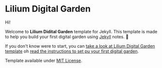 # Lilium Digital Garden


Hi!

Welcome to **Lilium Didital Garden** template for Jekyll. This template is made to help you build your first digital garden using [Jekyll](https://jekyllrb.com/) notes. 🌱

If you don't know were to start, you can [take a look at Lilium Digital Garden template](https://lilium-digital-garden-jekyll.vercel.app/) oh [read the instructions to set pu your first digital garden](https://lilium-digital-garden-jekyll.vercel.app/docs/lilium1).

Template available under [MIT License](_site/LICENSE).
